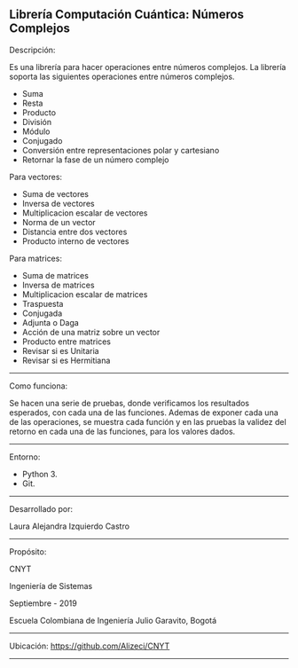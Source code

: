 
Librería Computación Cuántica: Números Complejos
-----------------------------------------
Descripción:

Es una librería para hacer operaciones entre números complejos.
La librería soporta las siguientes operaciones entre números complejos.
- Suma
- Resta
- Producto
- División
- Módulo
- Conjugado
- Conversión entre representaciones polar y cartesiano
- Retornar la fase de un número complejo

Para vectores:
- Suma de vectores
- Inversa de vectores
- Multiplicacion escalar de vectores
- Norma de un vector
- Distancia entre dos vectores
- Producto interno de vectores

Para matrices:
- Suma de matrices
- Inversa de matrices
- Multiplicacion escalar de matrices
- Traspuesta
- Conjugada
- Adjunta o Daga
- Acción de una matriz sobre un vector
- Producto entre matrices
- Revisar si es Unitaria
- Revisar si es Hermitiana

-----------------------------------------
Como funciona:

Se hacen una serie de pruebas, donde verificamos los resultados esperados, con cada una de las funciones.
Ademas de exponer cada una de las operaciones, se muestra cada función y en las pruebas la validez del retorno en cada una de las funciones, para los valores dados.

-----------------------------------------
Entorno:

- Python 3.
- Git.
-----------------------------------------
Desarrollado por:

Laura Alejandra Izquierdo Castro

-----------------------------------------
Propósito:

CNYT

Ingeniería de Sistemas

Septiembre - 2019

Escuela Colombiana de Ingeniería Julio Garavito, Bogotá

-----------------------------------------
Ubicación: https://github.com/Alizeci/CNYT

-----------------------------------------
